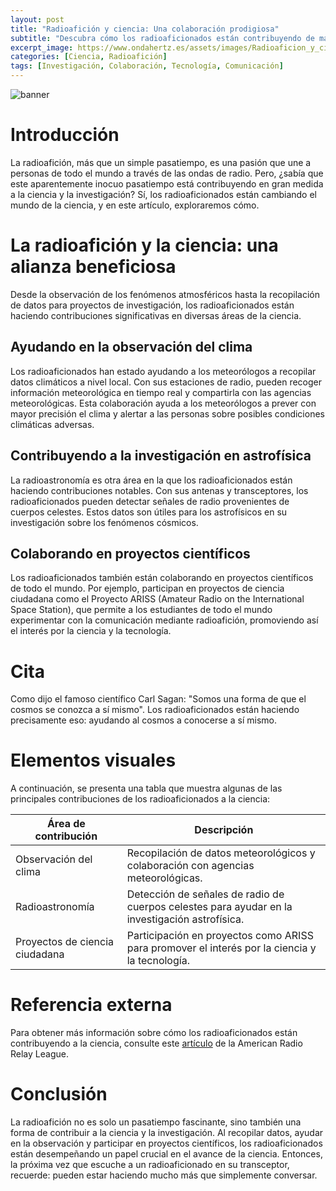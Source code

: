 ```yaml
---
layout: post
title: "Radioafición y ciencia: Una colaboración prodigiosa"
subtitle: "Descubra cómo los radioaficionados están contribuyendo de manera significativa a la ciencia y la investigación."
excerpt_image: https://www.ondahertz.es/assets/images/Radioaficion_y_ciencia.png
categories: [Ciencia, Radioafición]
tags: [Investigación, Colaboración, Tecnología, Comunicación]
---
```


![banner](https://www.ondahertz.es/assets/images/Radioaficion_y_ciencia.png "Imagen de un radioaficionado en su estación de radio, rodeado de equipos de comunicación y mapas del mundo, simbolizando la conexión global y la contribución de los radioaficionados a la ciencia y la investigación.")

# Introducción

La radioafición, más que un simple pasatiempo, es una pasión que une a personas de todo el mundo a través de las ondas de radio. Pero, ¿sabía que este aparentemente inocuo pasatiempo está contribuyendo en gran medida a la ciencia y la investigación? Sí, los radioaficionados están cambiando el mundo de la ciencia, y en este artículo, exploraremos cómo.

# La radioafición y la ciencia: una alianza beneficiosa

Desde la observación de los fenómenos atmosféricos hasta la recopilación de datos para proyectos de investigación, los radioaficionados están haciendo contribuciones significativas en diversas áreas de la ciencia.

## Ayudando en la observación del clima

Los radioaficionados han estado ayudando a los meteorólogos a recopilar datos climáticos a nivel local. Con sus estaciones de radio, pueden recoger información meteorológica en tiempo real y compartirla con las agencias meteorológicas. Esta colaboración ayuda a los meteorólogos a prever con mayor precisión el clima y alertar a las personas sobre posibles condiciones climáticas adversas.

## Contribuyendo a la investigación en astrofísica

La radioastronomía es otra área en la que los radioaficionados están haciendo contribuciones notables. Con sus antenas y transceptores, los radioaficionados pueden detectar señales de radio provenientes de cuerpos celestes. Estos datos son útiles para los astrofísicos en su investigación sobre los fenómenos cósmicos.

## Colaborando en proyectos científicos

Los radioaficionados también están colaborando en proyectos científicos de todo el mundo. Por ejemplo, participan en proyectos de ciencia ciudadana como el Proyecto ARISS (Amateur Radio on the International Space Station), que permite a los estudiantes de todo el mundo experimentar con la comunicación mediante radioafición, promoviendo así el interés por la ciencia y la tecnología.

# Cita

Como dijo el famoso científico Carl Sagan: "Somos una forma de que el cosmos se conozca a sí mismo". Los radioaficionados están haciendo precisamente eso: ayudando al cosmos a conocerse a sí mismo.

# Elementos visuales

A continuación, se presenta una tabla que muestra algunas de las principales contribuciones de los radioaficionados a la ciencia:

| Área de contribución | Descripción |
| --- | --- |
| Observación del clima | Recopilación de datos meteorológicos y colaboración con agencias meteorológicas. |
| Radioastronomía | Detección de señales de radio de cuerpos celestes para ayudar en la investigación astrofísica. |
| Proyectos de ciencia ciudadana | Participación en proyectos como ARISS para promover el interés por la ciencia y la tecnología. |

# Referencia externa

Para obtener más información sobre cómo los radioaficionados están contribuyendo a la ciencia, consulte este [artículo](https://www.arrl.org/news/amateur-radio-in-the-news-hams-contribute-to-science-technology) de la American Radio Relay League.

# Conclusión

La radioafición no es solo un pasatiempo fascinante, sino también una forma de contribuir a la ciencia y la investigación. Al recopilar datos, ayudar en la observación y participar en proyectos científicos, los radioaficionados están desempeñando un papel crucial en el avance de la ciencia. Entonces, la próxima vez que escuche a un radioaficionado en su transceptor, recuerde: pueden estar haciendo mucho más que simplemente conversar.
